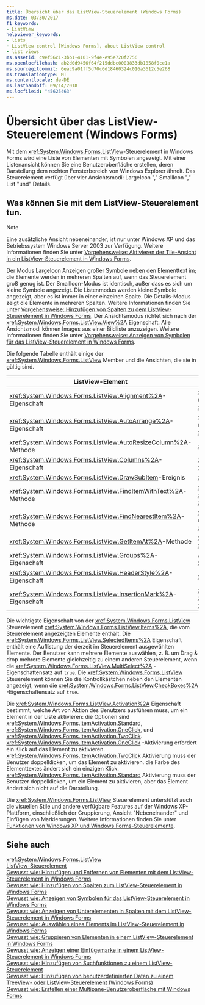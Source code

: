 ```yaml
---
title: Übersicht über das ListView-Steuerelement (Windows Forms)
ms.date: 03/30/2017
f1_keywords:
- ListView
helpviewer_keywords:
- lists
- ListView control [Windows Forms], about ListView control
- list views
ms.assetid: c9ef56c1-3bb1-4101-9f4e-e95e720f2756
ms.openlocfilehash: ab2d0d9456f64f215ddbc0003833db1858f0ce1a
ms.sourcegitcommit: 6eac9a01ff5d70c6d18460324c016a3612c5e268
ms.translationtype: MT
ms.contentlocale: de-DE
ms.lasthandoff: 09/14/2018
ms.locfileid: "45625463"
---
```

# <a name="listview-control-overview-windows-forms"></a>Übersicht über das ListView-Steuerelement (Windows Forms)
Mit dem <xref:System.Windows.Forms.ListView>-Steuerelement in Windows Forms wird eine Liste von Elementen mit Symbolen angezeigt. Mit einer Listenansicht können Sie eine Benutzeroberfläche erstellen, deren Darstellung dem rechten Fensterbereich von Windows Explorer ähnelt. Das Steuerelement verfügt über vier Ansichtsmodi: LargeIcon "," SmallIcon "," List "und" Details.  
  
## <a name="what-you-can-do-with-the-listview-control"></a>Was können Sie mit dem ListView-Steuerelement tun.  
  
> [!NOTE]
>  Eine zusätzliche Ansicht nebeneinander, ist nur unter Windows XP und das Betriebssystem Windows Server 2003 zur Verfügung. Weitere Informationen finden Sie unter [Vorgehensweise: Aktivieren der Tile-Ansicht in ein ListView-Steuerelement in Windows Forms](../../../../docs/framework/winforms/controls/how-to-enable-tile-view-in-a-windows-forms-listview-control.md).  
  
 Der Modus LargeIcon Anzeigen großer Symbole neben den Elementtext im; die Elemente werden in mehreren Spalten auf, wenn das Steuerelement groß genug ist. Der SmallIcon-Modus ist identisch, außer dass es sich um kleine Symbole angezeigt. Die Listenmodus werden kleine Symbole angezeigt, aber es ist immer in einer einzelnen Spalte. Die Details-Modus zeigt die Elemente in mehreren Spalten. Weitere Informationen finden Sie unter [Vorgehensweise: Hinzufügen von Spalten zu dem ListView-Steuerelement in Windows Forms](../../../../docs/framework/winforms/controls/how-to-add-columns-to-the-windows-forms-listview-control.md). Der Ansichtsmodus richtet sich nach der <xref:System.Windows.Forms.ListView.View%2A> Eigenschaft. Alle Ansichtsmodi können Images aus einer Bildliste anzuzeigen. Weitere Informationen finden Sie unter [Vorgehensweise: Anzeigen von Symbolen für das ListView-Steuerelement in Windows Forms](../../../../docs/framework/winforms/controls/how-to-display-icons-for-the-windows-forms-listview-control.md).  
  
 Die folgende Tabelle enthält einige der <xref:System.Windows.Forms.ListView> Member und die Ansichten, die sie in gültig sind.  
  
|ListView-Element|Ansicht|  
|---------------------|----------|  
|<xref:System.Windows.Forms.ListView.Alignment%2A>-Eigenschaft|<xref:System.Windows.Forms.View.SmallIcon> oder <xref:System.Windows.Forms.View.LargeIcon>|  
|<xref:System.Windows.Forms.ListView.AutoArrange%2A>-Eigenschaft|<xref:System.Windows.Forms.View.SmallIcon> oder <xref:System.Windows.Forms.View.LargeIcon>|  
|<xref:System.Windows.Forms.ListView.AutoResizeColumn%2A>-Methode|<xref:System.Windows.Forms.View.Details>|  
|<xref:System.Windows.Forms.ListView.Columns%2A>-Eigenschaft|<xref:System.Windows.Forms.View.Details> oder <xref:System.Windows.Forms.View.Tile>|  
|<xref:System.Windows.Forms.ListView.DrawSubItem>-Ereignis|<xref:System.Windows.Forms.View.Details>|  
|<xref:System.Windows.Forms.ListView.FindItemWithText%2A>-Methode|<xref:System.Windows.Forms.View.Details>, <xref:System.Windows.Forms.View.List>oder <xref:System.Windows.Forms.View.Tile>|  
|<xref:System.Windows.Forms.ListView.FindNearestItem%2A>-Methode|<xref:System.Windows.Forms.View.SmallIcon> oder <xref:System.Windows.Forms.View.LargeIcon>|  
|<xref:System.Windows.Forms.ListView.GetItemAt%2A>-Methode|<xref:System.Windows.Forms.View.Details> oder <xref:System.Windows.Forms.View.Tile>|  
|<xref:System.Windows.Forms.ListView.Groups%2A>-Eigenschaft|Alle Ansichten, mit Ausnahme <xref:System.Windows.Forms.View.List>|  
|<xref:System.Windows.Forms.ListView.HeaderStyle%2A>-Eigenschaft|<xref:System.Windows.Forms.View.Details>|  
|<xref:System.Windows.Forms.ListView.InsertionMark%2A>-Eigenschaft|<xref:System.Windows.Forms.View.LargeIcon>, <xref:System.Windows.Forms.View.SmallIcon>oder <xref:System.Windows.Forms.View.Tile>|  
  
 Die wichtigste Eigenschaft von der <xref:System.Windows.Forms.ListView> Steuerelement <xref:System.Windows.Forms.ListView.Items%2A>, die vom Steuerelement angezeigten Elemente enthält. Die <xref:System.Windows.Forms.ListView.SelectedItems%2A> Eigenschaft enthält eine Auflistung der derzeit im Steuerelement ausgewählten Elemente. Der Benutzer kann mehrere Elemente auswählen, z. B. um Drag & drop mehrere Elemente gleichzeitig zu einem anderen Steuerelement, wenn die <xref:System.Windows.Forms.ListView.MultiSelect%2A> -Eigenschaftensatz auf `true`. Die <xref:System.Windows.Forms.ListView> Steuerelement können Sie die Kontrollkästchen neben den Elementen angezeigt, wenn die <xref:System.Windows.Forms.ListView.CheckBoxes%2A> -Eigenschaftensatz auf `true`.  
  
 Die <xref:System.Windows.Forms.ListView.Activation%2A> Eigenschaft bestimmt, welche Art von Aktion des Benutzers ausführen muss, um ein Element in der Liste aktivieren: die Optionen sind <xref:System.Windows.Forms.ItemActivation.Standard>, <xref:System.Windows.Forms.ItemActivation.OneClick>, und <xref:System.Windows.Forms.ItemActivation.TwoClick>. <xref:System.Windows.Forms.ItemActivation.OneClick> -Aktivierung erfordert ein Klick auf das Element zu aktivieren. <xref:System.Windows.Forms.ItemActivation.TwoClick> Aktivierung muss der Benutzer doppelklicken, um das Element zu aktivieren. die Farbe des Elementtextes ändert sich ein einzigen Klick. <xref:System.Windows.Forms.ItemActivation.Standard> Aktivierung muss der Benutzer doppelklicken, um ein Element zu aktivieren, aber das Element ändert sich nicht auf die Darstellung.  
  
 Die <xref:System.Windows.Forms.ListView> Steuerelement unterstützt auch die visuellen Stile und andere verfügbare Features auf der Windows XP-Plattform, einschließlich der Gruppierung, Ansicht "Nebeneinander" und Einfügen von Markierungen. Weitere Informationen finden Sie unter [Funktionen von Windows XP und Windows Forms-Steuerelemente](https://msdn.microsoft.com/library/bc7fab94-fce9-4bf1-a8ad-a5837c91c3c0).  
  
## <a name="see-also"></a>Siehe auch  
 <xref:System.Windows.Forms.ListView>  
 [ListView-Steuerelement](../../../../docs/framework/winforms/controls/listview-control-windows-forms.md)  
 [Gewusst wie: Hinzufügen und Entfernen von Elementen mit dem ListView-Steuerelement in Windows Forms](../../../../docs/framework/winforms/controls/how-to-add-and-remove-items-with-the-windows-forms-listview-control.md)  
 [Gewusst wie: Hinzufügen von Spalten zum ListView-Steuerelement in Windows Forms](../../../../docs/framework/winforms/controls/how-to-add-columns-to-the-windows-forms-listview-control.md)  
 [Gewusst wie: Anzeigen von Symbolen für das ListView-Steuerelement in Windows Forms](../../../../docs/framework/winforms/controls/how-to-display-icons-for-the-windows-forms-listview-control.md)  
 [Gewusst wie: Anzeigen von Unterelementen in Spalten mit dem ListView-Steuerelement in Windows Forms](../../../../docs/framework/winforms/controls/how-to-display-subitems-in-columns-with-the-windows-forms-listview-control.md)  
 [Gewusst wie: Auswählen eines Elements im ListView-Steuerelement in Windows Forms](../../../../docs/framework/winforms/controls/how-to-select-an-item-in-the-windows-forms-listview-control.md)  
 [Gewusst wie: Gruppieren von Elementen in einem ListView-Steuerelement in Windows Forms](../../../../docs/framework/winforms/controls/how-to-group-items-in-a-windows-forms-listview-control.md)  
 [Gewusst wie: Anzeigen einer Einfügemarke in einem ListView-Steuerelement in Windows Forms](../../../../docs/framework/winforms/controls/how-to-display-an-insertion-mark-in-a-windows-forms-listview-control.md)  
 [Gewusst wie: Hinzufügen von Suchfunktionen zu einem ListView-Steuerelement](../../../../docs/framework/winforms/controls/how-to-add-search-capabilities-to-a-listview-control.md)  
 [Gewusst wie: Hinzufügen von benutzerdefinierten Daten zu einem TreeView- oder ListView-Steuerelement (Windows Forms)](../../../../docs/framework/winforms/controls/add-custom-information-to-a-treeview-or-listview-control-wf.md)  
 [Gewusst wie: Erstellen einer Multipane-Benutzeroberfläche mit Windows Forms](../../../../docs/framework/winforms/controls/how-to-create-a-multipane-user-interface-with-windows-forms.md)
